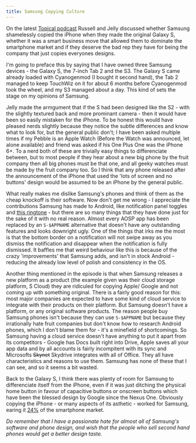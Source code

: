 ```yaml
---
title: Samsung Copying Culture
---
```


On the latest [Topical podcast](https://topical.fm/4) Russell and Jelly discussed whether Samsung shamelessly copied the iPhone when they made the original Galaxy S, whether it was a smart business move that allowed them to dominate the smartphone market and if they deserve the bad rep they have for being the company that just copies everyones designs.

I'm going to preface this by saying that I have owned three Samsung devices - the Galaxy S, the 7-inch Tab 2 and the S3. The Galaxy S came already loaded with Cyanogenmod (I bought it second hand), the Tab 2 managed to keep TouchWiz on it for about 6 months before Cyanogenmod took the wheel, and my S3 managed about a day. This kind of sets the stage on my opinions of Samsung.

Jelly made the armgument that if the S had been designed like the S2 - with the slightly textured back and more prominant camera - then it would have been so easily mistaken for the iPhone. To be honest this would have pleased nerds slightly because they notice the subtle differences and know what to look for, but the general public don't; I have been asked multiple times if my Pebble is an Apple Watch (Before the Watch was announced, let alone available) and friend was asked if his One Plus One was the iPhone 6+. To a nerd both of these are trivially easy things to differenciate between, but to most people if they hear about a new big phone by the fruit company then all big phones must be that one, and all geeky watches must be made by the fruit company too. So I think that any phone released after the announcement of the iPhone that used the 'lots of screen and no buttons' design would be assumed to be an iPhone by the general public.

What really makes me dislike Samsung's phones and think of them as the cheap knockoff is their software. Now don't get me wrong - I appreciate the contributions Samsung has made to Android, like notification panel toggles and [this ringtone](https://www.youtube.com/watch?v=pFYc7LmXKVg) - but there are so many things that they have done just for the sake of it with no real reason. Almost every AOSP app has been replaced by an <code>S-$APPNAME</code> alternative that doesn't have any outstanding features and looks downright ugly. One of the things that irks me the most is that the bottom border on a notification will not swipe away as you dismiss the notification and disappear when the notification is fully dismissed. It baffles me that weird behaviour like this is because of the crazy 'improvements' that Samsung adds, and isn't in stock Android - reducing the already low level of polish and consistency in the OS.

Another thing mentioned in the episode is that when Samsung releases a new platform as a product (the example given was their cloud storage platform, S Cloud) they are ridiculed for copying Apple/ Google and not coming up with something original. There is a fairly good reason for this: most major companies are expected to have some kind of cloud service to integrate with their products on their platform. But Samsung doesn't have a platform, or any original software products. The reason people buy Samsung phones isn't because they can use <code>S-$APPNAME</code> but because they irrationally hate fruit companies but don't know how to research Android phones, which I don't blame them for - it's a minefield of shortcomings. So Samsung having a cloud service doesn't have anything to put it apart from its competitors - Google has Docs built right into Drive, Apple saves all your app data and by all accounts is fairly incompitent with its sync and Microsofts <s>Skynet</s> Skydrive integrates with all of Office. They all have characteristics and reasons to use them. Samsung has none of these that I can see, and so it seems a bit wasted.

Back to the Galaxy S, I think there was plenty of room for Samsung to differenciate itself from the iPhone, even if it was just ditching the physical home button in favour of capacitive buttons or onscreen buttons which have been the blessed design by Google since the Nexus One. Obviously copying the iPhone - or many aspects of its asthetic - worked for Samsung, earing it [24%](https://www.cnet.com/news/samsung-still-tops-but-smartphones-but-market-share-plummeting/) of the smartphone market.

_Do remember that I have a passionate hate for almost all of Samsung's software and phone design, and wish that the people who sell second hand phones would get a better design taste._

